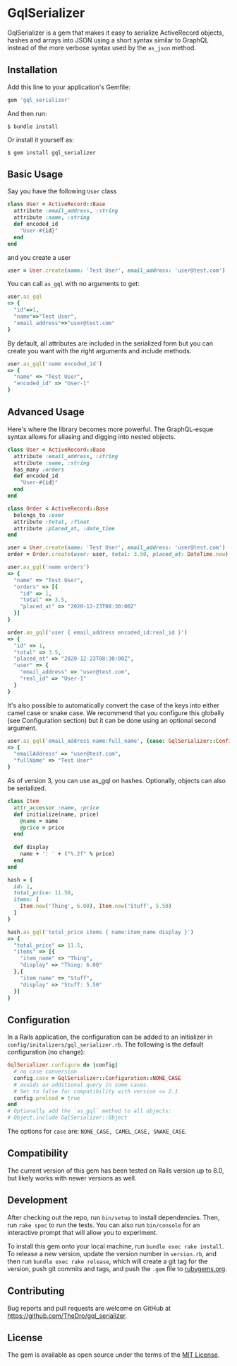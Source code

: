 # GqlSerializer

GqlSerializer is a gem that makes it easy to serialize ActiveRecord objects, hashes and arrays into JSON using a short syntax similar to GraphQL instead of the more verbose syntax used by the `as_json` method.

## Installation

Add this line to your application's Gemfile:

```ruby
gem 'gql_serializer'
```

And then run:

    $ bundle install

Or install it yourself as:

    $ gem install gql_serializer

## Basic Usage

Say you have the following `User` class

```ruby
class User < ActiveRecord::Base
  attribute :email_address, :string
  attribute :name, :string
  def encoded_id
    "User-#{id}"
  end
end
```

and you create a user

```ruby
user = User.create(name: 'Test User', email_address: 'user@test.com')
```

You can call `as_gql` with no arguments to get:

```ruby
user.as_gql
=> {
  "id"=>1,
  "name"=>"Test User",
  "email_address"=>"user@test.com"
}
```

By default, all attributes are included in the serialized form but you can create you want with the right arguments and include methods. 

```ruby
user.as_gql('name encoded_id')
=> {
  "name" => "Test User",
  "encoded_id" => "User-1"
}
```

## Advanced Usage

Here's where the library becomes more powerful. The GraphQL-esque syntax allows for aliasing and digging into nested objects.

```ruby
class User < ActiveRecord::Base
  attribute :email_address, :string
  attribute :name, :string
  has_many :orders
  def encoded_id
    "User-#{id}"
  end
end

class Order < ActiveRecord::Base
  belongs_to :user
  attribute :total, :float
  attribute :placed_at, :date_time
end

user = User.create(name: 'Test User', email_address: 'user@test.com')
order = Order.create(user: user, total: 3.50, placed_at: DateTime.now)

user.as_gql('name orders')
=> {
  "name" => "Test User",
  "orders" => [{
    "id" => 1,
    "total" => 3.5,
    "placed_at" => "2020-12-23T08:30:00Z"
  }]
}

order.as_gql('user { email_address encoded_id:real_id }')
=> {
  "id" => 1,
  "total" => 3.5,
  "placed_at" => "2020-12-23T08:30:00Z",
  "user" => {
    "email_address" => "user@test.com",
    "real_id" => "User-1"
  }
}
```

It's also possible to automatically convert the case of the keys into either camel case or snake case. We recommend that you configure this globally (see Configuration section) but it can be done using an optional second argument.

```ruby
user.as_gql('email_address name:full_name', {case: GqlSerializer::Configuration::CAMEL_CASE})
=> {
  "emailAddress" => "user@test.com",
  "fullName" => "Test User"
}
```

As of version 3, you can use as_gql on hashes. Optionally, objects can also be serialized.

```ruby
class Item
  attr_accessor :name, :price
  def initialize(name, price)
    @name = name
    @price = price
  end
  
  def display
    name + ': ' + ("%.2f" % price)
  end
end

hash = {
  id: 1, 
  total_price: 11.50, 
  items: [
    Item.new('Thing', 6.00), Item.new('Stuff', 5.50)
  ]
}

hash.as_gql('total_price items { name:item_name display }')
=> {
  "total_price" => 11.5,
  "items" => [{
    "item_name" => "Thing",
    "display" => "Thing: 6.00"
  },{
    "item_name" => "Stuff",
    "display" => "Stuff: 5.50"
  }]
}

```

## Configuration

In a Rails application, the configuration can be added to an initializer in `config/initalizers/gql_serializer.rb`. The following is the default configuration (no change):

```ruby
GqlSerializer.configure do |config|
  # no case conversion
  config.case = GqlSerializer::Configuration::NONE_CASE 
  # avoids an additional query in some cases. 
  # Set to false for compatibility with version <= 2.1
  config.preload = true 
end
# Optionally add the `as_gql` method to all objects:
# Object.include GqlSerializer::Object
```

The options for `case` are: `NONE_CASE, CAMEL_CASE, SNAKE_CASE`.

## Compatibility

The current version of this gem has been tested on Rails version up to 8.0, but likely works with newer versions as well.

## Development

After checking out the repo, run `bin/setup` to install dependencies. Then, run `rake spec` to run the tests. You can also run `bin/console` for an interactive prompt that will allow you to experiment.

To install this gem onto your local machine, run `bundle exec rake install`. To release a new version, update the version number in `version.rb`, and then run `bundle exec rake release`, which will create a git tag for the version, push git commits and tags, and push the `.gem` file to [rubygems.org](https://rubygems.org).

## Contributing

Bug reports and pull requests are welcome on GitHub at https://github.com/TheDro/gql_serializer.


## License

The gem is available as open source under the terms of the [MIT License](https://opensource.org/licenses/MIT).
